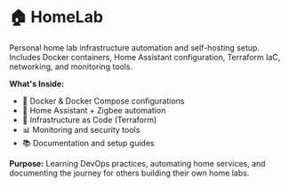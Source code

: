 # 🏠 HomeLab

Personal home lab infrastructure automation and self-hosting setup. Includes Docker containers, Home Assistant configuration, Terraform IaC, networking, and monitoring tools.

**What's Inside:**
- 🐳 Docker & Docker Compose configurations
- 🏡 Home Assistant + Zigbee automation
- 🔧 Infrastructure as Code (Terraform)
- 📊 Monitoring and security tools
- 📚 Documentation and setup guides

**Purpose:** Learning DevOps practices, automating home services, and documenting the journey for others building their own home labs.
```

